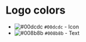 # Logo colors
- ![#00dcdc](https://placehold.it/15/00dcdc/000000?text=+) `#00dcdc` - Icon
- ![#008b8b](https://placehold.it/15/008b8b/000000?text=+) `#008b8b` - Text